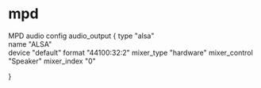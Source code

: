 # mpd 

MPD audio config
audio_output {
        type            "alsa"  
        name            "ALSA"        
        device          "default"
        format          "44100:32:2"
        mixer_type      "hardware"
        mixer_control   "Speaker"
        mixer_index     "0"

}
#

